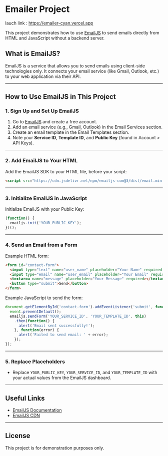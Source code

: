 # Emailer Project

lauch link : https://emailer-cyan.vercel.app

This project demonstrates how to use [EmailJS](https://www.emailjs.com/) to send emails directly from HTML and JavaScript without a backend server.

## What is EmailJS?
EmailJS is a service that allows you to send emails using client-side technologies only. It connects your email service (like Gmail, Outlook, etc.) to your web application via their API.

---

## How to Use EmailJS in This Project

### 1. Sign Up and Set Up EmailJS
1. Go to [EmailJS](https://www.emailjs.com/) and create a free account.
2. Add an email service (e.g., Gmail, Outlook) in the Email Services section.
3. Create an email template in the Email Templates section.
4. Note your **Service ID**, **Template ID**, and **Public Key** (found in Account > API Keys).

---

### 2. Add EmailJS to Your HTML
Add the EmailJS SDK to your HTML file, before your script:

```html
<script src="https://cdn.jsdelivr.net/npm/emailjs-com@3/dist/email.min.js"></script>
```

---

### 3. Initialize EmailJS in JavaScript
Initialize EmailJS with your Public Key:

```js
(function() {
  emailjs.init('YOUR_PUBLIC_KEY');
})();
```

---

### 4. Send an Email from a Form
Example HTML form:

```html
<form id="contact-form">
  <input type="text" name="user_name" placeholder="Your Name" required />
  <input type="email" name="user_email" placeholder="Your Email" required />
  <textarea name="message" placeholder="Your Message" required></textarea>
  <button type="submit">Send</button>
</form>
```

Example JavaScript to send the form:

```js
document.getElementById('contact-form').addEventListener('submit', function(event) {
  event.preventDefault();
  emailjs.sendForm('YOUR_SERVICE_ID', 'YOUR_TEMPLATE_ID', this)
    .then(function() {
      alert('Email sent successfully!');
    }, function(error) {
      alert('Failed to send email: ' + error);
    });
});
```

---

### 5. Replace Placeholders
- Replace `YOUR_PUBLIC_KEY`, `YOUR_SERVICE_ID`, and `YOUR_TEMPLATE_ID` with your actual values from the EmailJS dashboard.

---

## Useful Links
- [EmailJS Documentation](https://www.emailjs.com/docs/)
- [EmailJS CDN](https://cdn.jsdelivr.net/npm/emailjs-com@3/dist/email.min.js)

---

## License
This project is for demonstration purposes only. 
